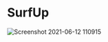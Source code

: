 # SurfUp

![Screenshot 2021-06-12 110915](https://user-images.githubusercontent.com/79984800/121766350-c06ad500-cb6e-11eb-8178-b096d3c8d069.jpg)
